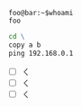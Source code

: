 ```console
foo@bar:~$whoami
foo
```


```bat
cd \
copy a b
ping 192.168.0.1
```

- [ ] ㄑ 
- [ ] ㄑ
- [ ] ㄑ